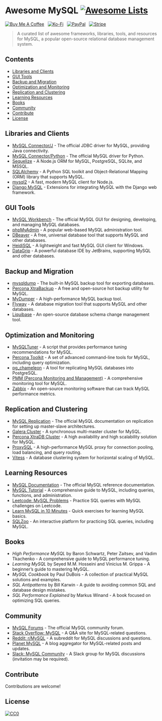 # Awesome MySQL [![Awesome Lists](https://srv-cdn.himpfen.io/badges/awesome-lists/awesomelists-flat.svg)](https://github.com/awesomelistsio/awesome)

[![Buy Me A Coffee](https://srv-cdn.himpfen.io/badges/buymeacoffee/buymeacoffee-flat.svg)](https://tinyurl.com/2h9aktmd) &nbsp; [![Ko-Fi](https://srv-cdn.himpfen.io/badges/kofi/kofi-flat.svg)](https://tinyurl.com/d4xnrptz) &nbsp; [![PayPal](https://srv-cdn.himpfen.io/badges/paypal/paypal-flat.svg)](https://tinyurl.com/mr22naua) &nbsp; [![Stripe](https://srv-cdn.himpfen.io/badges/stripe/stripe-flat.svg)](https://tinyurl.com/e8ymxdw3)

> A curated list of awesome frameworks, libraries, tools, and resources for MySQL, a popular open-source relational database management system.

## Contents

- [Libraries and Clients](#libraries-and-clients)
- [GUI Tools](#gui-tools)
- [Backup and Migration](#backup-and-migration)
- [Optimization and Monitoring](#optimization-and-monitoring)
- [Replication and Clustering](#replication-and-clustering)
- [Learning Resources](#learning-resources)
- [Books](#books)
- [Community](#community)
- [Contribute](#contribute)
- [License](#license)

## Libraries and Clients

- [MySQL Connector/J](https://dev.mysql.com/downloads/connector/j/) - The official JDBC driver for MySQL, providing Java connectivity.
- [MySQL Connector/Python](https://dev.mysql.com/downloads/connector/python/) - The official MySQL driver for Python.
- [Sequelize](https://sequelize.org/) - A Node.js ORM for MySQL, PostgreSQL, SQLite, and MSSQL.
- [SQLAlchemy](https://www.sqlalchemy.org/) - A Python SQL toolkit and Object-Relational Mapping (ORM) library that supports MySQL.
- [mysql2](https://github.com/sidorares/node-mysql2) - A fast, modern MySQL client for Node.js.
- [Django MySQL](https://django-mysql.readthedocs.io/) - Extensions for integrating MySQL with the Django web framework.

## GUI Tools

- [MySQL Workbench](https://www.mysql.com/products/workbench/) - The official MySQL GUI for designing, developing, and managing MySQL databases.
- [phpMyAdmin](https://www.phpmyadmin.net/) - A popular web-based MySQL administration tool.
- [DBeaver](https://dbeaver.io/) - A free, universal database tool that supports MySQL and other databases.
- [HeidiSQL](https://www.heidisql.com/) - A lightweight and fast MySQL GUI client for Windows.
- [DataGrip](https://www.jetbrains.com/datagrip/) - A powerful database IDE by JetBrains, supporting MySQL and other databases.

## Backup and Migration

- [mysqldump](https://dev.mysql.com/doc/refman/8.0/en/mysqldump.html) - The built-in MySQL backup tool for exporting databases.
- [Percona XtraBackup](https://www.percona.com/software/mysql-database/percona-xtrabackup) - A free and open-source hot backup utility for MySQL.
- [MyDumper](https://github.com/maxbube/mydumper) - A high-performance MySQL backup tool.
- [Flyway](https://flywaydb.org/) - A database migration tool that supports MySQL and other databases.
- [Liquibase](https://www.liquibase.org/) - An open-source database schema change management tool.

## Optimization and Monitoring

- [MySQLTuner](https://github.com/major/MySQLTuner-perl) - A script that provides performance tuning recommendations for MySQL.
- [Percona Toolkit](https://www.percona.com/software/mysql-tools/percona-toolkit) - A set of advanced command-line tools for MySQL, including query optimization.
- [pg_chameleon](https://github.com/the4thdoctor/pg_chameleon) - A tool for replicating MySQL databases into PostgreSQL.
- [PMM (Percona Monitoring and Management)](https://www.percona.com/software/database-tools/percona-monitoring-and-management) - A comprehensive monitoring tool for MySQL.
- [Zabbix](https://www.zabbix.com/) - An open-source monitoring software that can track MySQL performance metrics.

## Replication and Clustering

- [MySQL Replication](https://dev.mysql.com/doc/refman/8.0/en/replication.html) - The official MySQL documentation on replication for setting up master-slave architectures.
- [Galera Cluster](https://galeracluster.com/) - A synchronous multi-master cluster for MySQL.
- [Percona XtraDB Cluster](https://www.percona.com/software/mysql-database/percona-xtradb-cluster) - A high availability and high scalability solution for MySQL.
- [ProxySQL](https://proxysql.com/) - A high-performance MySQL proxy for connection pooling, load balancing, and query routing.
- [Vitess](https://vitess.io/) - A database clustering system for horizontal scaling of MySQL.

## Learning Resources

- [MySQL Documentation](https://dev.mysql.com/doc/) - The official MySQL reference documentation.
- [MySQL Tutorial](https://www.mysqltutorial.org/) - A comprehensive guide to MySQL, including queries, functions, and administration.
- [Leetcode: MySQL Problems](https://leetcode.com/problemset/all/?topicSlugs=mysql) - Practice SQL queries with MySQL challenges on Leetcode.
- [Learn MySQL in 10 Minutes](https://www.w3resource.com/mysql-exercises/) - Quick exercises for learning MySQL basics.
- [SQLZoo](https://sqlzoo.net/) - An interactive platform for practicing SQL queries, including MySQL.

## Books

- *High Performance MySQL* by Baron Schwartz, Peter Zaitsev, and Vadim Tkachenko - A comprehensive guide to MySQL performance tuning.
- *Learning MySQL* by Seyed M.M. Hosseini and Vinicius M. Grippa - A beginner’s guide to mastering MySQL.
- *MySQL Cookbook* by Paul DuBois - A collection of practical MySQL solutions and examples.
- *SQL Antipatterns* by Bill Karwin - A guide to avoiding common SQL and database design mistakes.
- *SQL Performance Explained* by Markus Winand - A book focused on optimizing SQL queries.

## Community

- [MySQL Forums](https://forums.mysql.com/) - The official MySQL community forum.
- [Stack Overflow: MySQL](https://stackoverflow.com/questions/tagged/mysql) - A Q&A site for MySQL-related questions.
- [Reddit: r/MySQL](https://www.reddit.com/r/mysql/) - A subreddit for MySQL discussions and questions.
- [Planet MySQL](https://planet.mysql.com/) - A blog aggregator for MySQL-related posts and updates.
- [Slack: MySQL Community](https://mysqlcommunity.slack.com/) - A Slack group for MySQL discussions (invitation may be required).

## Contribute

Contributions are welcome!

## License

[![CC0](https://mirrors.creativecommons.org/presskit/buttons/88x31/svg/by-sa.svg)](http://creativecommons.org/licenses/by-sa/4.0/)

